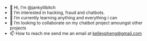 - 👋 Hi, I’m @jankylilbitch
- 👀 I’m interested in hacking, fraud and chatbots.
- 🌱 I’m currently learning anything and everything i can
- 💞️ I’m looking to collaborate on my chatbot project amoungst other projects
- 📫 How to reach me send me an email at kelleypheng@gmail.com

<!---
jankylilbitch/jankylilbitch is a ✨ special ✨ repository because its `README.md` (this file) appears on your GitHub profile.
You can click the Preview link to take a look at your changes.
--->
